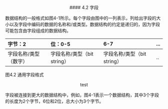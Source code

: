 <center>#### 4.2 字段</center>

数据结构的一般格式如图4-1所示。每个字段由图中的一列表示，列给出字段的大小以及字段中编码的数据的名称和/或类型。数据结构的约定是递归的，因为字段可能包含由字段组成的数据结构。

| 字节：2 | 位：0-5 | 6-7 | ... |
| :--- | :--- | :--- | :--- |
| 字段名称/类型（数字） | 字段名称/类型（bit string） | 字段名称/类型（bit string） | .. |

图4.2 通用字段格式

<center> test </center>

字段被连接到更大的数据结构中，例如，图4-1表示一个数据结构，其中3个字段的长度为2个字节，6位和2位，总大小为3个字节。




